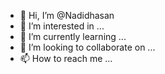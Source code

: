 - 👋 Hi, I’m @Nadidhasan
- 👀 I’m interested in ...
- 🌱 I’m currently learning ...
- 💞️ I’m looking to collaborate on ...
- 📫 How to reach me ...

<!---
Nadidhasan/Nadidhasan is a ✨ special ✨ repository because its `README.md` (this file) appears on your GitHub profile.
You can click the Preview link to take a look at your changes.
--->
